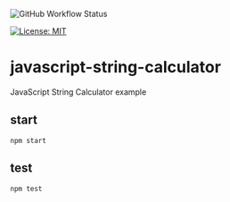 ![GitHub Workflow Status](https://img.shields.io/github/actions/workflow/status/claudioaltamura/javascript-string-calculator/node.js.yml?style=plastic)

[![License: MIT](https://img.shields.io/badge/License-MIT-yellow.svg)](https://opensource.org/licenses/MIT)

# javascript-string-calculator
JavaScript String Calculator example 

## start

    npm start

## test
    npm test
    